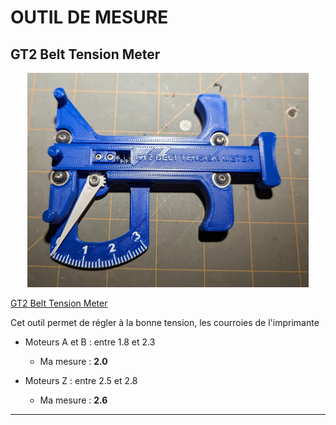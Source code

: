 # OUTIL DE MESURE

## GT2 Belt Tension Meter
<center><img src="..\Images\GT2 Belt Tension Meter.png"></center>

[GT2 Belt Tension Meter](https://github.com/Diyshift/3D-Printer/tree/main/GT2%20Belt%20Tension%20Meter)

Cet outil permet de régler à la bonne tension, les courroies de l'imprimante

* Moteurs A et B : entre 1.8 et 2.3
	* Ma mesure : __2.0__
	
* Moteurs Z : entre 2.5 et 2.8
	* Ma mesure : __2.6__
	
<hr>